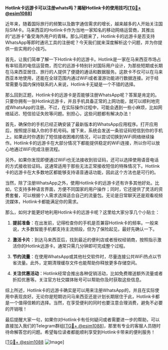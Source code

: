 **Hotlink卡远游卡可以注册whats吗？揭秘Hotlink卡的使用技巧[[TG💪+ @esim1088](https://t.me/s/esim1088)]**

近年来，随着国际旅行的频繁以及数字通信需求的增长，越来越多的人开始关注国际SIM卡。马来西亚的Hotlink卡作为当地一家知名的移动网络运营商，其推出的“远游卡”备受海外用户的青睐。那么问题来了，Hotlink卡的远游卡是否支持WhatsApp等即时通讯工具的注册呢？今天我们就来深度解析这个问题，并为你提供一些实用的小技巧。

首先，让我们简单了解一下Hotlink卡的远游卡。Hotlink是一家在马来西亚市场占有率较高的电信运营商，而它的远游卡特别针对国际用户设计，为那些短期或长期在马来西亚居住、旅行的人提供了便捷的通话和数据服务。这款卡不仅可以在马来西亚本地使用，还能在全球范围内通过WiFi或者漫游功能进行数据连接。对于经常需要与国内保持联系的人来说，Hotlink卡无疑是一个不错的选择。

那么回到正题，Hotlink卡的远游卡是否能够注册WhatsApp呢？答案是肯定的。只要你拥有一张Hotlink远游卡，并且手机具备正常的上网功能，就可以顺利地完成WhatsApp的注册。不过，在实际操作过程中，可能会遇到一些小麻烦，比如网络延迟、短信验证失败等问题。别担心，这些问题都有解决办法！

首先，确保你的手机已经正确安装了最新版本的WhatsApp应用程序。打开应用后，按照提示输入你的手机号码。接下来，系统会发送一条验证码短信到你的手机上。如果此时你遇到了短信接收困难的情况，可以尝试切换到WiFi网络继续操作。Hotlink卡的远游卡在大部分情况下都能提供稳定的WiFi连接，所以你可以放心地通过WiFi完成注册流程。

另外，如果你发现即便通过WiFi也无法接收到验证码，还可以选择使用语音电话的方式接收验证码。这通常适用于那些无法正常接收短信的特殊情况下。Hotlink卡的远游卡在大多数地区都能够支持语音通话功能，因此这个方法也是可行的。

当然，除了注册WhatsApp之外，使用Hotlink卡的远游卡还有许多其他好处。比如，它支持多种语言界面，方便不同国家的用户操作；同时，它还提供了灵活的资费套餐，可以根据个人需求选择适合自己的流量包。无论是日常聊天还是观看视频流媒体，Hotlink卡都能满足你的需求。

那么，如何才能更好地利用Hotlink卡的远游卡呢？这里给大家分享几个小贴士：

1. **提前准备**：在出发前，记得检查你的手机是否兼容Hotlink卡的频率。一般来说，大多数智能手机都支持主流频段，但为了保险起见，最好先确认一下。
   
2. **激活卡片**：到达马来西亚后，找到最近的便利店或者授权经销商，按照指示激活你的Hotlink远游卡。通常只需几分钟即可完成整个过程。

3. **节约流量**：在使用WhatsApp或其他社交软件时，尽量连接公共WiFi热点以节省流量。此外，定期清理缓存文件也能帮助你释放更多存储空间。

4. **关注优惠活动**：Hotlink经常会推出各种促销活动，比如免费赠送额外流量或者折扣优惠等。关注官方社交媒体账号可以帮助你及时获取这些信息。

综上所述，Hotlink卡的远游卡确实是可以用来注册WhatsApp的，并且在实际使用中表现良好。无论你是短期访问马来西亚还是计划长期居住于此，Hotlink卡都是一个值得信赖的选择。当然，在享受便利的同时也要注意合理消费，避免不必要的开销哦！

最后提醒大家一句，如果你对Hotlink卡有任何疑问或者需要进一步的帮助，可以直接加入我们的Telegram群组[[TG💪+ @esim1088](https://t.me/s/esim1088)]，那里有专业的客服人员随时待命解答您的问题。希望每位读者都能顺利享受到Hotlink卡带来的便利服务！

[[TG💪+ @esim1088](https://t.me/s/esim1088) ![Image](https://i.postimg.cc/4NQfJmqS/Snipaste-2025-05-13-00-14-12.png)]